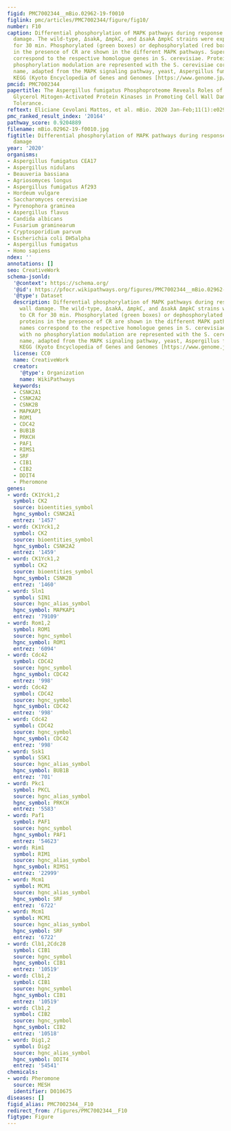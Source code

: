 ```yaml
---
figid: PMC7002344__mBio.02962-19-f0010
figlink: pmc/articles/PMC7002344/figure/fig10/
number: F10
caption: Differential phosphorylation of MAPK pathways during response to cell wall
  damage. The wild-type, ΔsakA, ΔmpkC, and ΔsakA ΔmpkC strains were exposed to CR
  for 30 min. Phosphorylated (green boxes) or dephosphorylated (red boxes) proteins
  in the presence of CR are shown in the different MAPK pathways. Superscript names
  correspond to the respective homologue genes in S. cerevisiae. Proteins with no
  phosphorylation modulation are represented with the S. cerevisiae corresponding
  name, adapted from the MAPK signaling pathway, yeast, Aspergillus fumigatus, in
  KEGG (Kyoto Encyclopedia of Genes and Genomes [https://www.genome.jp/kegg/]).
pmcid: PMC7002344
papertitle: The Aspergillus fumigatus Phosphoproteome Reveals Roles of High-Osmolarity
  Glycerol Mitogen-Activated Protein Kinases in Promoting Cell Wall Damage and Caspofungin
  Tolerance.
reftext: Eliciane Cevolani Mattos, et al. mBio. 2020 Jan-Feb;11(1):e02962-19.
pmc_ranked_result_index: '20164'
pathway_score: 0.9204889
filename: mBio.02962-19-f0010.jpg
figtitle: Differential phosphorylation of MAPK pathways during response to cell wall
  damage
year: '2020'
organisms:
- Aspergillus fumigatus CEA17
- Aspergillus nidulans
- Beauveria bassiana
- Agriosomyces longus
- Aspergillus fumigatus Af293
- Hordeum vulgare
- Saccharomyces cerevisiae
- Pyrenophora graminea
- Aspergillus flavus
- Candida albicans
- Fusarium graminearum
- Cryptosporidium parvum
- Escherichia coli DH5alpha
- Aspergillus fumigatus
- Homo sapiens
ndex: ''
annotations: []
seo: CreativeWork
schema-jsonld:
  '@context': https://schema.org/
  '@id': https://pfocr.wikipathways.org/figures/PMC7002344__mBio.02962-19-f0010.html
  '@type': Dataset
  description: Differential phosphorylation of MAPK pathways during response to cell
    wall damage. The wild-type, ΔsakA, ΔmpkC, and ΔsakA ΔmpkC strains were exposed
    to CR for 30 min. Phosphorylated (green boxes) or dephosphorylated (red boxes)
    proteins in the presence of CR are shown in the different MAPK pathways. Superscript
    names correspond to the respective homologue genes in S. cerevisiae. Proteins
    with no phosphorylation modulation are represented with the S. cerevisiae corresponding
    name, adapted from the MAPK signaling pathway, yeast, Aspergillus fumigatus, in
    KEGG (Kyoto Encyclopedia of Genes and Genomes [https://www.genome.jp/kegg/]).
  license: CC0
  name: CreativeWork
  creator:
    '@type': Organization
    name: WikiPathways
  keywords:
  - CSNK2A1
  - CSNK2A2
  - CSNK2B
  - MAPKAP1
  - ROM1
  - CDC42
  - BUB1B
  - PRKCH
  - PAF1
  - RIMS1
  - SRF
  - CIB1
  - CIB2
  - DDIT4
  - Pheromone
genes:
- word: CK1Yck1,2
  symbol: CK2
  source: bioentities_symbol
  hgnc_symbol: CSNK2A1
  entrez: '1457'
- word: CK1Yck1,2
  symbol: CK2
  source: bioentities_symbol
  hgnc_symbol: CSNK2A2
  entrez: '1459'
- word: CK1Yck1,2
  symbol: CK2
  source: bioentities_symbol
  hgnc_symbol: CSNK2B
  entrez: '1460'
- word: Sln1
  symbol: SIN1
  source: hgnc_alias_symbol
  hgnc_symbol: MAPKAP1
  entrez: '79109'
- word: Rom1,2
  symbol: ROM1
  source: hgnc_symbol
  hgnc_symbol: ROM1
  entrez: '6094'
- word: Cdc42
  symbol: CDC42
  source: hgnc_symbol
  hgnc_symbol: CDC42
  entrez: '998'
- word: Cdc42
  symbol: CDC42
  source: hgnc_symbol
  hgnc_symbol: CDC42
  entrez: '998'
- word: Cdc42
  symbol: CDC42
  source: hgnc_symbol
  hgnc_symbol: CDC42
  entrez: '998'
- word: Ssk1
  symbol: SSK1
  source: hgnc_alias_symbol
  hgnc_symbol: BUB1B
  entrez: '701'
- word: Pkc1
  symbol: PKCL
  source: hgnc_alias_symbol
  hgnc_symbol: PRKCH
  entrez: '5583'
- word: Paf1
  symbol: PAF1
  source: hgnc_symbol
  hgnc_symbol: PAF1
  entrez: '54623'
- word: Rim1
  symbol: RIM1
  source: hgnc_alias_symbol
  hgnc_symbol: RIMS1
  entrez: '22999'
- word: Mcm1
  symbol: MCM1
  source: hgnc_alias_symbol
  hgnc_symbol: SRF
  entrez: '6722'
- word: Mcm1
  symbol: MCM1
  source: hgnc_alias_symbol
  hgnc_symbol: SRF
  entrez: '6722'
- word: Clb1,2Cdc28
  symbol: CIB1
  source: hgnc_symbol
  hgnc_symbol: CIB1
  entrez: '10519'
- word: Clb1,2
  symbol: CIB1
  source: hgnc_symbol
  hgnc_symbol: CIB1
  entrez: '10519'
- word: Clb1,2
  symbol: CIB2
  source: hgnc_symbol
  hgnc_symbol: CIB2
  entrez: '10518'
- word: Dig1,2
  symbol: Dig2
  source: hgnc_alias_symbol
  hgnc_symbol: DDIT4
  entrez: '54541'
chemicals:
- word: Pheromone
  source: MESH
  identifier: D010675
diseases: []
figid_alias: PMC7002344__F10
redirect_from: /figures/PMC7002344__F10
figtype: Figure
---
```

